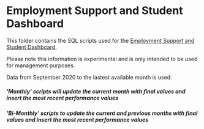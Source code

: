 # Employment Support and Student Dashboard
This folder contains the SQL scripts used for the [Employment Support and Student Dashboard](https://future.nhs.uk/NHSTalkingTherapies/view?objectID=42587056).

Please note this information is experimental and is only intended to be used for management purposes.

Data from September 2020 to the lastest available month is used.

##### 'Monthly' scripts will update the current month with final values and insert the most recent performance values
##### 'Bi-Monthly' scripts to update the current and previous months with final values and insert the most recent performance values
